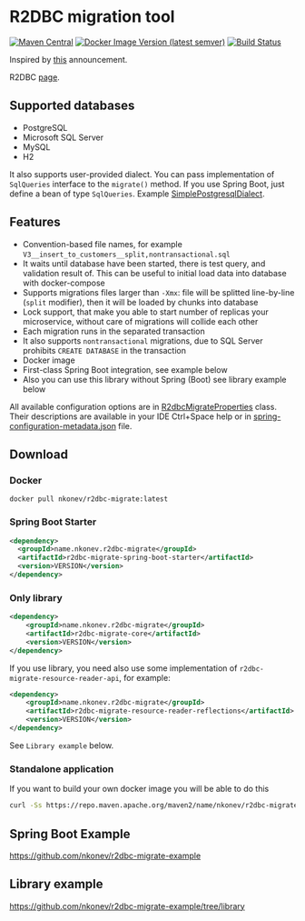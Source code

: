 # R2DBC migration tool
[![Maven Central](https://maven-badges.herokuapp.com/maven-central/name.nkonev.r2dbc-migrate/r2dbc-migrate-spring-boot-starter/badge.svg)](https://search.maven.org/search?q=g:name.nkonev.r2dbc-migrate%20AND%20a:r2dbc-migrate-spring-boot-starter)
[![Docker Image Version (latest semver)](https://img.shields.io/docker/v/nkonev/r2dbc-migrate)](https://hub.docker.com/r/nkonev/r2dbc-migrate/tags)
[![Build Status](https://travis-ci.com/nkonev/r2dbc-migrate.svg?branch=master)](https://travis-ci.com/nkonev/r2dbc-migrate)

Inspired by [this](https://spring.io/blog/2020/03/12/spring-boot-2-3-0-m3-available-now) announcement.

R2DBC [page](https://r2dbc.io/).

## Supported databases
* PostgreSQL
* Microsoft SQL Server
* MySQL
* H2

It also supports user-provided dialect. You can pass implementation of `SqlQueries` interface to the `migrate()` method. If you use Spring Boot, just define a bean of type `SqlQueries`. Example [SimplePostgresqlDialect](https://github.com/nkonev/r2dbc-migrate/commit/86296acf0bbc6a7f4cbffe493cd2c3060d7885e2#diff-25735d05174bb55a45ca3d5986fc3ec1R369).

## Features
* Convention-based file names, for example `V3__insert_to_customers__split,nontransactional.sql`
* It waits until database have been started, there is test query, and validation result of. This can be useful to initial load data into database with docker-compose
* Supports migrations files larger than `-Xmx`: file will be splitted line-by-line (`split` modifier), then it will be loaded by chunks into database
* Lock support, that make you able to start number of replicas your microservice, without care of migrations will collide each other
* Each migration runs in the separated transaction
* It also supports `nontransactional` migrations, due to SQL Server prohibits `CREATE DATABASE` in the transaction
* Docker image
* First-class Spring Boot integration, see example below
* Also you can use this library without Spring (Boot) see library example below

All available configuration options are in [R2dbcMigrateProperties](https://github.com/nkonev/r2dbc-migrate/blob/master/r2dbc-migrate-core/src/main/java/name/nkonev/r2dbc/migrate/core/R2dbcMigrateProperties.java) class.
Their descriptions are available in your IDE Ctrl+Space help or in [spring-configuration-metadata.json](https://github.com/nkonev/r2dbc-migrate/blob/master/r2dbc-migrate-spring-boot-starter/src/main/resources/META-INF/spring-configuration-metadata.json) file.

## Download

### Docker
```
docker pull nkonev/r2dbc-migrate:latest
```

### Spring Boot Starter
```xml
<dependency>
  <groupId>name.nkonev.r2dbc-migrate</groupId>
  <artifactId>r2dbc-migrate-spring-boot-starter</artifactId>
  <version>VERSION</version>
</dependency>
```

### Only library
```xml
<dependency>
    <groupId>name.nkonev.r2dbc-migrate</groupId>
    <artifactId>r2dbc-migrate-core</artifactId>
    <version>VERSION</version>
</dependency>
```

If you use library, you need also use some implementation of `r2dbc-migrate-resource-reader-api`, for example:
```xml
<dependency>
    <groupId>name.nkonev.r2dbc-migrate</groupId>
    <artifactId>r2dbc-migrate-resource-reader-reflections</artifactId>
    <version>VERSION</version>
</dependency>
```
See `Library example` below.

### Standalone application

If you want to build your own docker image you will be able to do this
```bash
curl -Ss https://repo.maven.apache.org/maven2/name/nkonev/r2dbc-migrate/r2dbc-migrate-standalone/VERSION/r2dbc-migrate-standalone-VERSION.jar > /tmp/migrate.jar
```

## Spring Boot Example
https://github.com/nkonev/r2dbc-migrate-example

## Library example
https://github.com/nkonev/r2dbc-migrate-example/tree/library
